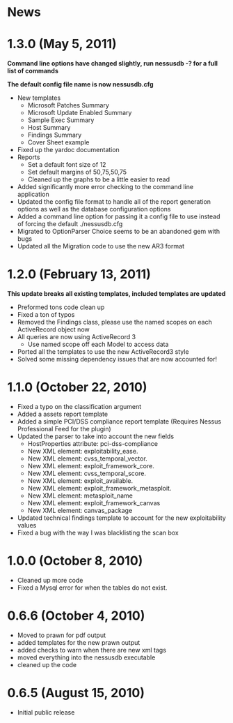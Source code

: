# News

# 1.3.0 (May 5, 2011)
**Command line options have changed slightly, run nessusdb -? for a full list of commands**

**The default config file name is now nessusdb.cfg**

- New templates
	- Microsoft Patches Summary
	- Microsoft Update Enabled Summary
	- Sample Exec Summary
	- Host Summary
	- Findings Summary
	- Cover Sheet example
- Fixed up the yardoc documentation
- Reports
	- Set a default font size of 12
	- Set default margins of 50,75,50,75
	- Cleaned up the graphs to be a little easier to read
- Added significantly more error checking to the command line	application
- Updated the config file format to handle all of the report generation options as well as the database configuration options
- Added a command line option for passing it a config file to use instead of forcing the default ./nessusdb.cfg
- Migrated to OptionParser Choice seems to be an abandoned gem with bugs
- Updated all the Migration code to use the new AR3 format

# 1.2.0 (February 13, 2011)
**This update breaks all existing templates, included templates are updated**
	
- Preformed tons code clean up
- Fixed a ton of typos
- Removed the Findings class, please use the named scopes on each ActiveRecord object now
- All queries are now using ActiveRecord 3
	- Use named scope off each Model to access data
- Ported all the templates to use the new ActiveRecord3 style
- Solved some missing dependency issues that are now accounted for!

# 1.1.0 (October 22, 2010)
- Fixed a typo on the classification argument
- Added a assets report template
- Added a simple PCI/DSS compliance report template (Requires Nessus Professional Feed for the plugin)
- Updated the parser to take into account the new fields
	- HostProperties attribute: pci-dss-compliance
	- New XML element: exploitability_ease. 
	- New XML element: cvss_temporal_vector.
	- New XML element: exploit_framework_core.
	- New XML element: cvss_temporal_score. 
	- New XML element: exploit_available.
	- New XML element: exploit_framework_metasploit.
	- New XML element: metasploit_name
	- New XML element: exploit_framework_canvas
	- New XML element: canvas_package
- Updated technical findings template to account for the new exploitability values
- Fixed a bug with the way I was blacklisting the scan box
	
# 1.0.0 (October 8, 2010)
- Cleaned up more code
- Fixed a Mysql error for when the tables do not exist.
	
# 0.6.6 (October 4, 2010)
- Moved to prawn for pdf output
- added templates for the new prawn output
- added checks to warn when there are new xml tags
- moved everything into the nessusdb executable
- cleaned up the code
	
# 0.6.5 (August 15, 2010)
- Initial public release
